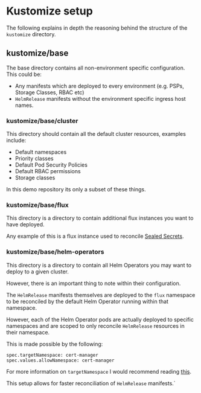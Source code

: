 # Kustomize setup

The following explains in depth the reasoning behind the structure of the `kustomize` directory.

## kustomize/base

The base directory contains all non-environment specific configuration. This could be:
 
-  Any manifests which are deployed to every environment (e.g. PSPs, Storage Classes, RBAC etc)
- `HelmRelease` manifests without the environment specific ingress host names.

### kustomize/base/cluster

This directory should contain all the default cluster resources, examples include:

- Default namespaces
- Priority classes
- Default Pod Security Policies
- Default RBAC permissions
- Storage classes

In this demo repository its only a subset of these things.

### kustomize/base/flux

This directory is a directory to contain additional flux instances you want to have deployed.

Any example of this is a flux instance used to reconcile [Sealed Secrets](https://github.com/bitnami-labs/sealed-secrets).

### kustomize/base/helm-operators

This directory is a directory to contain all Helm Operators you may want to deploy to a given cluster.

However, there is an important thing to note within their configuration.

The `HelmRelease` manifests themselves are deployed to the `flux` namespace to be reconciled by the default Helm Operator running within that namespace.

However, each of the Helm Operator pods are actually deployed to specific namespaces and are scoped to only reconcile `HelmRelease` resources in their namespace.

This is made possible by the following:

```
spec.targetNamespace: cert-manager
spec.values.allowNamespace: cert-manager
```

For more information on `targetNamespace` I would recommend reading [this](https://docs.fluxcd.io/projects/helm-operator/en/1.0.0-rc9/references/helmrelease-custom-resource.html#helmrelease-custom-resource).

This setup allows for faster reconciliation of `HelmRelease` manifests.`
